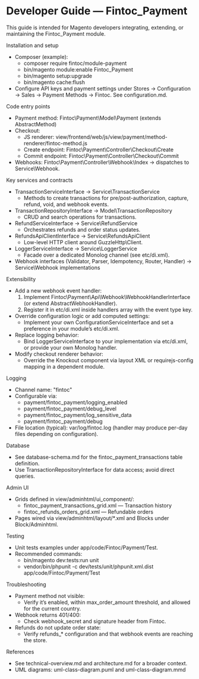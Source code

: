 # Developer Guide — Fintoc_Payment

This guide is intended for Magento developers integrating, extending, or maintaining the Fintoc_Payment module.

Installation and setup
- Composer (example):
  - composer require fintoc/module-payment
  - bin/magento module:enable Fintoc_Payment
  - bin/magento setup:upgrade
  - bin/magento cache:flush
- Configure API keys and payment settings under Stores → Configuration → Sales → Payment Methods → Fintoc. See configuration.md.

Code entry points
- Payment method: Fintoc\Payment\Model\Payment (extends AbstractMethod)
- Checkout:
  - JS renderer: view/frontend/web/js/view/payment/method-renderer/fintoc-method.js
  - Create endpoint: Fintoc\Payment\Controller\Checkout\Create
  - Commit endpoint: Fintoc\Payment\Controller\Checkout\Commit
- Webhooks: Fintoc\Payment\Controller\Webhook\Index → dispatches to Service\Webhook.

Key services and contracts
- TransactionServiceInterface → Service\TransactionService
  - Methods to create transactions for pre/post-authorization, capture, refund, void, and webhook events.
- TransactionRepositoryInterface → Model\TransactionRepository
  - CRUD and search operations for transactions.
- RefundServiceInterface → Service\RefundService
  - Orchestrates refunds and order status updates.
- RefundsApiClientInterface → Service\RefundsApiClient
  - Low-level HTTP client around GuzzleHttp\Client.
- LoggerServiceInterface → Service\LoggerService
  - Facade over a dedicated Monolog channel (see etc/di.xml).
- Webhook interfaces (Validator, Parser, Idempotency, Router, Handler) → Service\Webhook implementations

Extensibility
- Add a new webhook event handler:
  1) Implement Fintoc\Payment\Api\Webhook\WebhookHandlerInterface (or extend AbstractWebhookHandler).
  2) Register it in etc/di.xml inside <type name="Fintoc\\Payment\\Service\\Webhook\\WebhookRouter"> handlers array with the event type key.
- Override configuration logic or add computed settings:
  - Implement your own ConfigurationServiceInterface and set a preference in your module’s etc/di.xml.
- Replace logging behavior:
  - Bind LoggerServiceInterface to your implementation via etc/di.xml, or provide your own Monolog handler.
- Modify checkout renderer behavior:
  - Override the Knockout component via layout XML or requirejs-config mapping in a dependent module.

Logging
- Channel name: "fintoc"
- Configurable via:
  - payment/fintoc_payment/logging_enabled
  - payment/fintoc_payment/debug_level
  - payment/fintoc_payment/log_sensitive_data
  - payment/fintoc_payment/debug
- File location (typical): var/log/fintoc.log (handler may produce per-day files depending on configuration).

Database
- See database-schema.md for the fintoc_payment_transactions table definition.
- Use TransactionRepositoryInterface for data access; avoid direct queries.

Admin UI
- Grids defined in view/adminhtml/ui_component/:
  - fintoc_payment_transactions_grid.xml — Transaction history
  - fintoc_refunds_orders_grid.xml — Refundable orders
- Pages wired via view/adminhtml/layout/*.xml and Blocks under Block/Adminhtml.

Testing
- Unit tests examples under app/code/Fintoc/Payment/Test.
- Recommended commands:
  - bin/magento dev:tests:run unit
  - vendor/bin/phpunit -c dev/tests/unit/phpunit.xml.dist app/code/Fintoc/Payment/Test

Troubleshooting
- Payment method not visible:
  - Verify it’s enabled, within max_order_amount threshold, and allowed for the current country.
- Webhook returns 401/400:
  - Check webhook_secret and signature header from Fintoc.
- Refunds do not update order state:
  - Verify refunds_* configuration and that webhook events are reaching the store.

References
- See technical-overview.md and architecture.md for a broader context.
- UML diagrams: uml-class-diagram.puml and uml-class-diagram.mmd
